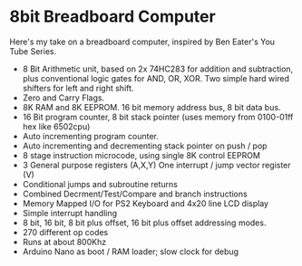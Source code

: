 # 8bit Breadboard Computer
Here's my take on a breadboard computer, inspired by Ben Eater's You Tube Series.
* 8 Bit Arithmetic unit, based on 2x 74HC283 for addition and subtraction, plus conventional logic gates for AND, OR, XOR. Two simple hard wired shifters for left and right shift.
* Zero and Carry Flags.
* 8K RAM and 8K EEPROM. 16 bit memory address bus, 8 bit data bus.
* 16 Bit program counter, 8 bit stack pointer (uses memory from 0100-01ff hex like 6502cpu)
* Auto incrementing program counter.
* Auto incrementing and decrementing stack pointer on push / pop
* 8 stage instruction microcode, using single 8K control EEPROM
* 3 General purpose registers (A,X,Y) One interrupt / jump vector register (V)
* Conditional jumps and subroutine returns
* Combined Decrment/Test/Compare and branch instructions
* Memory Mapped I/O for PS2 Keyboard and 4x20 line LCD display
* Simple interrupt handling
* 8 bit, 16 bit, 8 bit plus offset, 16 bit plus offset addressing modes.
* 270 different op codes
* Runs at about 800Khz
* Arduino Nano as boot / RAM loader; slow clock for debug
